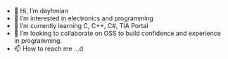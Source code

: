 - 👋 Hi, I’m dayhmian
- 👀 I’m interested in electronics and programming
- 🌱 I’m currently learning C, C++, C#, TIA Portal
- 💞️ I’m looking to collaborate on OSS to build confidence and experience in programming.
- 📫 How to reach me ...d

<!---
dcxynp/dcxynp is a ✨ special ✨ repository because its `README.md` (this file) appears on your GitHub profile.
You can click the Preview link to take a look at your changes.
--->
